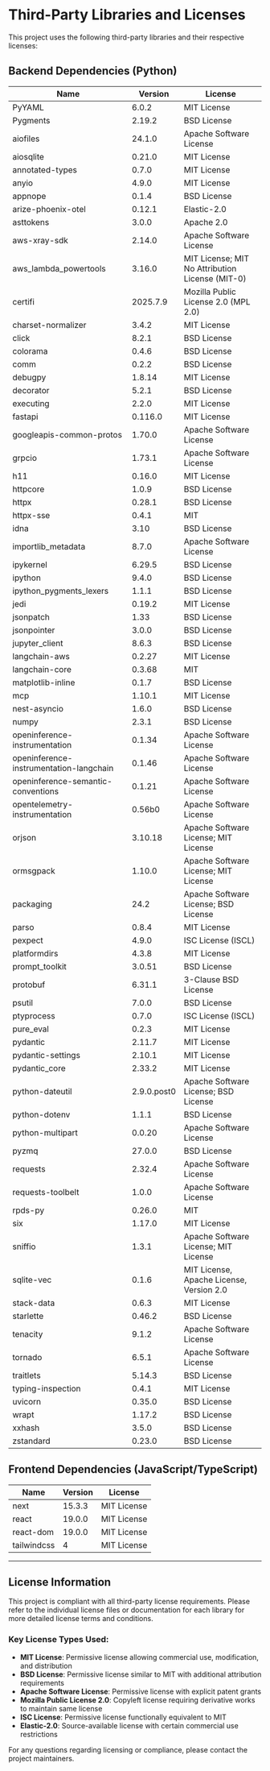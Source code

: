 # Third-Party Libraries and Licenses

This project uses the following third-party libraries and their respective licenses:

## Backend Dependencies (Python)

| Name | Version | License |
|------|---------|---------|
| PyYAML | 6.0.2 | MIT License |
| Pygments | 2.19.2 | BSD License |
| aiofiles | 24.1.0 | Apache Software License |
| aiosqlite | 0.21.0 | MIT License |
| annotated-types | 0.7.0 | MIT License |
| anyio | 4.9.0 | MIT License |
| appnope | 0.1.4 | BSD License |
| arize-phoenix-otel | 0.12.1 | Elastic-2.0 |
| asttokens | 3.0.0 | Apache 2.0 |
| aws-xray-sdk | 2.14.0 | Apache Software License |
| aws_lambda_powertools | 3.16.0 | MIT License; MIT No Attribution License (MIT-0) |
| certifi | 2025.7.9 | Mozilla Public License 2.0 (MPL 2.0) |
| charset-normalizer | 3.4.2 | MIT License |
| click | 8.2.1 | BSD License |
| colorama | 0.4.6 | BSD License |
| comm | 0.2.2 | BSD License |
| debugpy | 1.8.14 | MIT License |
| decorator | 5.2.1 | BSD License |
| executing | 2.2.0 | MIT License |
| fastapi | 0.116.0 | MIT License |
| googleapis-common-protos | 1.70.0 | Apache Software License |
| grpcio | 1.73.1 | Apache Software License |
| h11 | 0.16.0 | MIT License |
| httpcore | 1.0.9 | BSD License |
| httpx | 0.28.1 | BSD License |
| httpx-sse | 0.4.1 | MIT |
| idna | 3.10 | BSD License |
| importlib_metadata | 8.7.0 | Apache Software License |
| ipykernel | 6.29.5 | BSD License |
| ipython | 9.4.0 | BSD License |
| ipython_pygments_lexers | 1.1.1 | BSD License |
| jedi | 0.19.2 | MIT License |
| jsonpatch | 1.33 | BSD License |
| jsonpointer | 3.0.0 | BSD License |
| jupyter_client | 8.6.3 | BSD License |
| langchain-aws | 0.2.27 | MIT License |
| langchain-core | 0.3.68 | MIT |
| matplotlib-inline | 0.1.7 | BSD License |
| mcp | 1.10.1 | MIT License |
| nest-asyncio | 1.6.0 | BSD License |
| numpy | 2.3.1 | BSD License |
| openinference-instrumentation | 0.1.34 | Apache Software License |
| openinference-instrumentation-langchain | 0.1.46 | Apache Software License |
| openinference-semantic-conventions | 0.1.21 | Apache Software License |
| opentelemetry-instrumentation | 0.56b0 | Apache Software License |
| orjson | 3.10.18 | Apache Software License; MIT License |
| ormsgpack | 1.10.0 | Apache Software License; MIT License |
| packaging | 24.2 | Apache Software License; BSD License |
| parso | 0.8.4 | MIT License |
| pexpect | 4.9.0 | ISC License (ISCL) |
| platformdirs | 4.3.8 | MIT License |
| prompt_toolkit | 3.0.51 | BSD License |
| protobuf | 6.31.1 | 3-Clause BSD License |
| psutil | 7.0.0 | BSD License |
| ptyprocess | 0.7.0 | ISC License (ISCL) |
| pure_eval | 0.2.3 | MIT License |
| pydantic | 2.11.7 | MIT License |
| pydantic-settings | 2.10.1 | MIT License |
| pydantic_core | 2.33.2 | MIT License |
| python-dateutil | 2.9.0.post0 | Apache Software License; BSD License |
| python-dotenv | 1.1.1 | BSD License |
| python-multipart | 0.0.20 | Apache Software License |
| pyzmq | 27.0.0 | BSD License |
| requests | 2.32.4 | Apache Software License |
| requests-toolbelt | 1.0.0 | Apache Software License |
| rpds-py | 0.26.0 | MIT |
| six | 1.17.0 | MIT License |
| sniffio | 1.3.1 | Apache Software License; MIT License |
| sqlite-vec | 0.1.6 | MIT License, Apache License, Version 2.0 |
| stack-data | 0.6.3 | MIT License |
| starlette | 0.46.2 | BSD License |
| tenacity | 9.1.2 | Apache Software License |
| tornado | 6.5.1 | Apache Software License |
| traitlets | 5.14.3 | BSD License |
| typing-inspection | 0.4.1 | MIT License |
| uvicorn | 0.35.0 | BSD License |
| wrapt | 1.17.2 | BSD License |
| xxhash | 3.5.0 | BSD License |
| zstandard | 0.23.0 | BSD License |

## Frontend Dependencies (JavaScript/TypeScript)

| Name | Version | License |
|------|---------|---------|
| next | 15.3.3 | MIT License |
| react | 19.0.0 | MIT License |
| react-dom | 19.0.0 | MIT License |
| tailwindcss | 4 | MIT License |

---

## License Information

This project is compliant with all third-party license requirements. Please refer to the individual license files or documentation for each library for more detailed license terms and conditions.

### Key License Types Used:
- **MIT License**: Permissive license allowing commercial use, modification, and distribution
- **BSD License**: Permissive license similar to MIT with additional attribution requirements
- **Apache Software License**: Permissive license with explicit patent grants
- **Mozilla Public License 2.0**: Copyleft license requiring derivative works to maintain same license
- **ISC License**: Permissive license functionally equivalent to MIT
- **Elastic-2.0**: Source-available license with certain commercial use restrictions

For any questions regarding licensing or compliance, please contact the project maintainers.